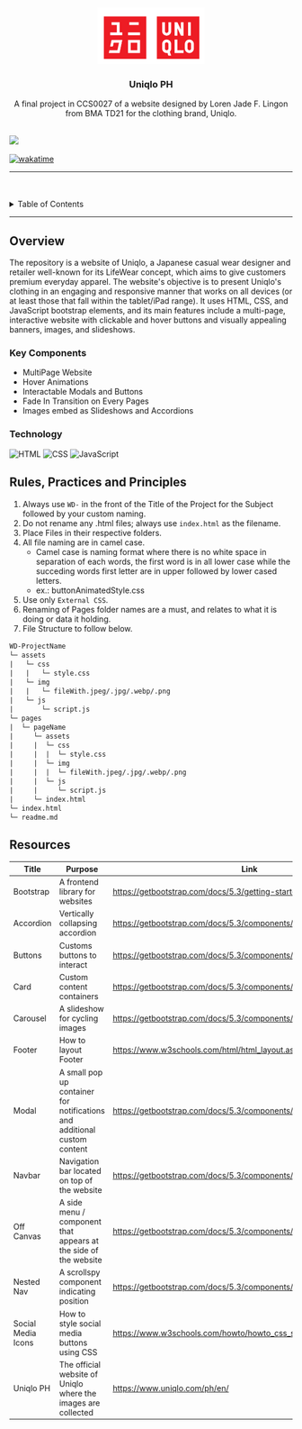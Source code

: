 <a name="readme-top">

<br/>

<br />
<div align="center">
  <a href="https://github.com/zyx-0314/">
  <!-- TODO: If you want to add logo or banner you can add it here -->
    <img src="./assets/img/Uniqlo Logo.png" alt="Uniqlo-Logo" width="auto" height="100">
  </a>
<!-- TODO: Change Title to the name of the title of your Project -->
  <h3 align="center">Uniqlo PH</h3>
</div>
<!-- TODO: Make a short description -->
<div align="center">
  A final project in CCS0027 of a website designed by Loren Jade F. Lingon from BMA TD21 for the clothing brand, Uniqlo.
</div>

<br />

<!-- TODO: Change the zyx-0314 into your github username  -->
<!-- TODO: Change the WD-Template-Project into the same name of your folder -->
![](https://visit-counter.vercel.app/counter.png?page=zyx-0314/WD-LINGON_ClothingBrand)

[![wakatime](https://wakatime.com/badge/user/030f1a55-0207-40f8-af4f-6abbce842f40/project/d3e1574e-0d6b-4acd-a474-7aeba1c664c0.svg)](https://wakatime.com/badge/user/030f1a55-0207-40f8-af4f-6abbce842f40/project/d3e1574e-0d6b-4acd-a474-7aeba1c664c0)

---

<br />
<br />

<!-- TODO: If you want to add more layers for your readme -->
<details>
  <summary>Table of Contents</summary>
  <ol>
    <li>
      <a href="#overview">Overview</a>
      <ol>
        <li>
          <a href="#key-components">Key Components</a>
        </li>
        <li>
          <a href="#technology">Technology</a>
        </li>
      </ol>
    </li>
    <li>
      <a href="#rule,-practices-and-principles">Rules, Practices and Principles</a>
    </li>
    <li>
      <a href="#resources">Resources</a>
    </li>
  </ol>
</details>

---

## Overview

<!-- TODO: To be changed -->
<!-- The following are just sample -->
The repository is a website of Uniqlo, a Japanese casual wear designer and retailer well-known for its LifeWear concept, which aims to give customers premium everyday apparel. The website's objective is to present Uniqlo's clothing in an engaging and responsive manner that works on all devices (or at least those that fall within the tablet/iPad range). It uses HTML, CSS, and JavaScript bootstrap elements, and its main features include a multi-page, interactive website with clickable and hover buttons and visually appealing banners, images, and slideshows.

<!--Guiding Question:
- What is the project
- Whats the purpose
- What are key components
- What technology used and how it is used-->

### Key Components
<!-- TODO: List of Key Components -->
<!-- The following are just sample -->
- MultiPage Website
- Hover Animations
- Interactable Modals and Buttons
- Fade In Transition on Every Pages
- Images embed as Slideshows and Accordions

### Technology
<!-- TODO: List of Technology Used -->
![HTML](https://img.shields.io/badge/HTML-E34F26?style=for-the-badge&logo=html5&logoColor=white)
![CSS](https://img.shields.io/badge/CSS-1572B6?style=for-the-badge&logo=css3&logoColor=white)
![JavaScript](https://img.shields.io/badge/JavaScript-F7DF1E?style=for-the-badge&logo=javascript&logoColor=white)

## Rules, Practices and Principles
1. Always use `WD-` in the front of the Title of the Project for the Subject followed by your custom naming.
2. Do not rename any .html files; always use `index.html` as the filename.
3. Place Files in their respective folders.
4. All file naming are in camel case.
   - Camel case is naming format where there is no white space in separation of each words, the first word is in all lower case while the succeding words first letter are in upper followed by lower cased letters.
   - ex.: buttonAnimatedStyle.css
5. Use only `External CSS`.
6. Renaming of Pages folder names are a must, and relates to what it is doing or data it holding.
7. File Structure to follow below.

```
WD-ProjectName
└─ assets
|   └─ css
|   |   └─ style.css
|   └─ img
|   |   └─ fileWith.jpeg/.jpg/.webp/.png
|   └─ js
|       └─ script.js
└─ pages
|  └─ pageName
|     └─ assets
|     |  └─ css
|     |  |  └─ style.css
|     |  └─ img
|     |  |  └─ fileWith.jpeg/.jpg/.webp/.png
|     |  └─ js
|     |     └─ script.js
|     └─ index.html
└─ index.html
└─ readme.md
```

## Resources

<!-- TODO: Add References -->
| Title | Purpose | Link |
|-|-|-|
| Bootstrap | A frontend library for websites | https://getbootstrap.com/docs/5.3/getting-started/introduction/ |
| Accordion | Vertically collapsing accordion | https://getbootstrap.com/docs/5.3/components/accordion/ |
| Buttons | Customs buttons to interact | https://getbootstrap.com/docs/5.3/components/buttons/ |
| Card | Custom content containers | https://getbootstrap.com/docs/5.3/components/card/ |
| Carousel | A slideshow for cycling images | https://getbootstrap.com/docs/5.3/components/carousel/ |
| Footer | How to layout Footer | https://www.w3schools.com/html/html_layout.asp |
| Modal | A small pop up container for notifications and additional custom content | https://getbootstrap.com/docs/5.3/components/modal/ |
| Navbar | Navigation bar located on top of the website | https://getbootstrap.com/docs/5.3/components/navbar/ |
| Off Canvas | A side menu / component that appears at the side of the website | https://getbootstrap.com/docs/5.3/components/offcanvas/ |
| Nested Nav | A scrollspy component indicating position | https://getbootstrap.com/docs/5.3/components/scrollspy/ |
| Social Media Icons | How to style social media buttons using CSS | https://www.w3schools.com/howto/howto_css_social_media_buttons.asp |
| Uniqlo PH | The official website of Uniqlo where the images are collected | https://www.uniqlo.com/ph/en/ |

